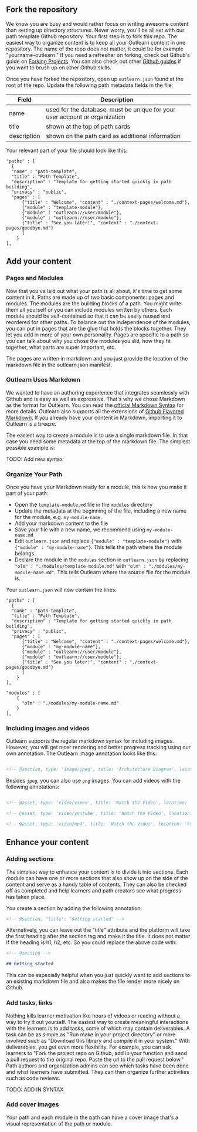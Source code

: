 <!--
name: quick-start
version : "0.1"
title : "Path Building Quick Start"
description: "Help authors get up and running with a path in 10 min."
license : "CC Attribution-ShareAlike 4.0"
-->

<!-- @section -->

## Fork the repository

We know you are busy and would rather focus on writing awesome content than setting up directory structures. Never worry, you'll be all set with our path template Github repository. Your first step is to fork this repo. The easiest way to organize content is to keep all your Outlearn content in one repository. The name of the repo does not matter, it could be for example "yourname-outlearn."  If you need a refresher on forking, check out Github's guide on [Forking Projects](https://guides.github.com/activities/forking/). You can also check out other [Github guides](https://guides.github.com) if you want to brush up on other Github skills.

<!-- @asset, "contentType" : "outlearn/prototype-feature", "text" : "{ \"task\": \"Fork the path-template repository. \"}"-->

Once you have forked the repository, open up `outlearn.json` found at the root of the repo. Update the following path metadata fields in the file:


| Field | Description |
| ----- | ----------- |
| name | used for the database, must be unique for your user account or organization |
| title | shown at the top of path cards |
| description | shown on the path card as additional information |

Your relevant part of your file should look like this:

    "paths" : [
      {
      "name" : "path-template",
      "title" : "Path Template",
      "description" : "Template for getting started quickly in path building",
      "privacy" : "public",
      "pages" : [
          {"title" : "Welcome", "content" : "./context-pages/welcome.md"},
          {"module" : "template-module"},
          {"module" : "outlearn://user/module"},
          {"module" : "outlearn://user/module"},
          {"title" : "See you later!", "content" : "./context-pages/goodbye.md"}
          ]
        }
    ],

<!-- @asset, "contentType" : "outlearn/prototype-feature", "text" : "{ \"task\": \"Update path metadata\"}"-->

<!-- @section -->

## Add your content

### Pages and Modules

Now that you've laid out what your path is all about, it's time to get some content in it. Paths are made up of two basic components: pages and modules. The modules are the building blocks of a path. You might write them all yourself or you can include modules written by others. Each module should be self-contained so that it can be easily reused and reordered for other paths. To balance out the independence of the modules, you can put in pages that are the glue that holds the blocks together. They let you add in more of your own personality. Pages are specific to a path so you can talk about why you chose the modules you did, how they fit together, what parts are super important, etc.

The pages are written in markdown and you just provide the location of the markdown file in the outlearn.json manifest.

### Outlearn Uses Markdown

We wanted to have an authoring experience that integrates seamlessly with Github and is easy as well as expressive. That's why we chose Markdown as the format for Outlearn. You can read the [official Markdown Syntax](http://daringfireball.net/projects/markdown/syntax) for more details. Outlearn also supports all the extensions of [Github Flavored Markdown](https://help.github.com/articles/github-flavored-markdown/). If you already have your content in Markdown, importing it to Outlearn is a breeze.

The easiest way to create a module is to use a single markdown file. In that case you need some metadata at the top of the markdown file. The simplest possible example is:

TODO: Add new syntax

### Organize Your Path

Once you have your Markdown ready for a module, this is how you make it part of your path:

* Open the `template-module.md` file in the `modules` directory
* Update the metadata at the beginning of the file, including a new name for the module, e.g. `my-module-name`.
* Add your markdown content to the file
* Save your file with a new name, we recommend using `my-module-name.md`
* Edit `outlearn.json` and replace `{"module" : "template-module"}` with `{"module" : "my-module-name"}`. This tells the path where the module belongs.  
* Declare the module in the `modules` section in `outlearn.json` by replacing `"olm" : "./modules/template-module.md"` with `"olm" : "./modules/my-module-name.md"`. This tells Outlearn where the source file for the module is.

Your `outlearn.json` will now contain the lines:

    "paths" : [
      {
      "name" : "path-template",
      "title" : "Path Template",
      "description" : "Template for getting started quickly in path building",
      "privacy" : "public",
      "pages" : [
          {"title" : "Welcome", "content" : "./context-pages/welcome.md"},
          {"module" : "my-module-name"},
          {"module" : "outlearn://user/module"},
          {"module" : "outlearn://user/module"},
          {"title" : "See you later!", "content" : "./context-pages/goodbye.md"}
          ]
        }
    ],

    "modules" : [
        {
          "olm" : "./modules/my-module-name.md"
        }
    ],

<!-- @asset, "contentType" : "outlearn/prototype-feature", "text" : "{ \"task\": \"Add your first module into the path.\"}"-->

### Including images and videos

Outlearn supports the regular markdown syntax for including images. However, you will get nicer rendering and better progress tracking using our own annotation. The Outlearn image annotation looks like this:

```markdown

<!-- @section, type: 'image/jpeg', title: 'Architecture Diagram', location: 'http://ad009cdnb.archdaily.net/wp-content/uploads/2011/05/1304980266-ad30-circulation-diagram.jpg' -->

```

Besides `jpeg`, you can also use `png` images. You can add videos with the following annotations:

```markdown

<!-- @asset, type: 'video/vimeo', title: 'Watch the Video', location: 'https://vimeo.com/61887298' -->

<!-- @asset, type: 'video/youtube', title: 'Watch the Video', location: 'https://www.youtube.com/watch?v=CmjeCchGRQo' -->

<!-- @asset, type: 'video/mp4', title: 'Watch the Video', location: 'http://www.example.com/training/video1.mp4' -->

```

<!-- @section -->

## Enhance your content

### Adding sections

The simplest way to enhance your content is to divide it into sections. Each module can have one or more sections that also show up on the side of the content and serve as a handy table of contents. They can also be checked off as completed and help learners and path creators see what progress has taken place.

You create a section by adding the following annotation:

```markdown
<!-- @section, "title": "Getting started" -->
```

Alternatively, you can leave out the "title" attribute and the platform will take the first heading after the section tag and make it the title. It does not matter if the heading is h1, h2, etc. So you could replace the above code with:

```markdown
<!-- @section -->

## Getting started
```

This can be especially helpful when you just quickly want to add sections to an existing markdown file and also makes the file render more nicely on Github.


### Add tasks, links

Nothing kills learner motivation like hours of videos or reading without a way to try it out yourself. The easiest way to create meaningful interactions with the learners is to add tasks, some of which may contain deliverables. A task can be as simple as "Run make in your project directory" or more involved such as "Download this library and compile it in your system." With deliverables, you get even more flexibility. For example, you can ask learners to "Fork the project repo on Github, add in your function and send a pull request to the original repo. Paste the url to the pull request below." Path authors and organization admins can see which tasks have been done and what learners have submitted. They can then organize further activities such as code reviews.

TODO: ADD IN SYNTAX

### Add cover images

Your path and each module in the path can have a cover image that's a visual representation of the path or module.
